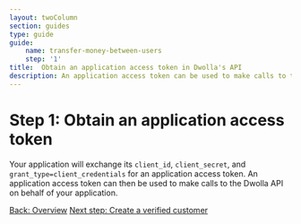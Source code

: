 ```yaml
---
layout: twoColumn
section: guides
type: guide
guide:
    name: transfer-money-between-users
    step: '1'
title:  Obtain an application access token in Dwolla's API
description: An application access token can be used to make calls to the Dwolla API on behalf of your application.
---
```


# Step 1: Obtain an application access token

Your application will exchange its `client_id`, `client_secret`, and `grant_type=client_credentials` for an application access token. An application access token can then be used to make calls to the Dwolla API on behalf of your application.

<nav class="pager-nav">
    <a href="./">Back: Overview</a>
    <a href="create-verified-customer.html">Next step: Create a verified customer</a>
</nav>
